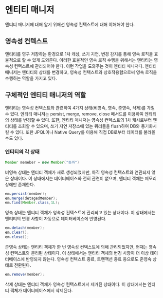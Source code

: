 # 엔티티 매니저
엔티티 매니저에 대해 알기 위해선 영속성 컨텍스트에 대해 이해해야 한다.
## 영속성 컨텍스트
엔티티를 영구 저장하는 환경으로 1차 캐싱, 쓰기 지연, 변경 감지를 통해 영속 로직을 효율적으로 할 수 있게 도와준다.
이러한 효율적인 영속 로직 수행을 위해서는 엔티티는 영속성 컨텍스트에 관리되어야 한다.
이런 작업을 도와주는 것이 엔티티 매니저다. 엔티티 매니저는 엔티티의 상태를 변경하고, 영속성 컨텍스트와 상호작용함으로써 영속 로직을 수행하는 역할을 가지고 있다.

## 구체적인 엔티티 매니저의 역할
엔티티는 영속성 컨텍스트와 관련하여 4가지 상태(비영속, 영속, 준영속, 삭제)를 가질 수 있다. 엔티티 매니저는 persist, merge, remove, close 메서드를 이용하여 엔티티의 상태를 변경할 수 있다. 또한, 엔티티 매니저는 영속성 컨텍스트의 1차 캐시로부터 엔티티를 조회할 수 있으며, 쓰기 지연 저장소에 있는 쿼리들을 flush하여 DB와 동기화시킬 수 있다. 또한 JPQL이나 Native Query를 이용해 직접 DB로부터 데이터를 불러올 수도 있다.

### 엔티티의 각 상태
```java
Member memeber = new Member("동까")
```
비영속 상태는 엔티티 객체가 새로 생성되었지만, 아직 영속성 컨텍스트와 연관되지 않은 상태이다.
이 상태에서는 데이터베이스와 전혀 관련이 없으며, 엔티티 객체는 메모리 상에만 존재한다.

```java
em.persist(member);
em.merge(detagedMember);
em.find(Member.class,1L);
```
영속 상태는 엔티티 객체가 영속성 컨텍스트에 관리되고 있는 상태이다.
이 상태에서는 엔티티의 변경 사항이 자동으로 데이터베이스에 반영된다.

```java
em.detach(member);
em.clear();
em.close();
```
준영속 상태는 엔티티 객체가 한 번 영속성 컨텍스트에 의해 관리되었지만, 현재는 영속성 컨텍스트와 분리된 상태이다. 이 상태에서는 엔티티 객체의 변경 사항이 더 이상 데이터베이스에 반영되지 않는다. 영속성 컨텍스트 종료, 트랜잭션 종료 등으로도 준영속 상태로 전환된다.

```java
em.remove(member);
```
삭제 상태는 엔티티 객체가 영속성 컨텍스트에서 제거된 상태이다. 이 상태에서는 엔티티 객체가 데이터베이스에서 삭제된다.
